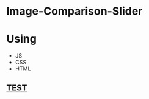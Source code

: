 # Image-Comparison-Slider
# Using
- JS
- CSS
- HTML

## [TEST](https://yupyuser.github.io/Image-Comparison-Slider/)
